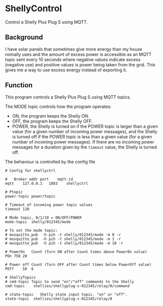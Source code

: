 # ShellyControl
Control a Shelly Plus Plug S using MQTT.

## Background
I have solar panels that sometimes give more energy than my house nomally uses and the amount of excess power is accessible as an MQTT topic sent every 10 seconds where negative values indicate excess (negative use) and positive values is power being taken from the grid.
This gives me a way to use excess energy instead of exporting it.

## Function
This program controls a Shelly Plus Plug S using MQTT topics.

The MODE topic controls how the program operates:
* ON, the program keeps the Shelly ON.
* OFF, the program keeps the Shelly OFF.
* POWER, the Shelly is turned on if the POWER topic is larger than a given value (for a given number of incoming power messages), and the Shelly is turned off if the POWER topic is less than a given value (for a given number of incoming power messages).
If there are no incoming power messages for a duration given by the ```timeout``` value, the Shelly is turned off.

The behaviour is controlled by the config file
```
# Config for shellyctrl

#	Broker addr	port	mqtt-id
mqtt	127.0.0.1	1883	shellyctrl

# Ptopic
power-topic	power/topic

# Timeout of incoming power topic values
timeout	120

# Mode topic, 0/1/10 = ON/OFF/POWER
mode-topic	shelly/012345/mode

# To set the mode topic:
# mosquitto_pub  -h pih -t shelly/012345/mode -m 0 -r
# mosquitto_pub  -h pih -t shelly/012345/mode -m 1 -r
# mosquitto_pub  -h pih -t shelly/012345/mode -m 10 -r

# PowerOn	Count (Turn ON after Count times above PowerOn value)
POn	750	20

# Power off	Count (Turn OFF after Count times below PowerOff value)
POff	50	6

# ShellyTopics
# cmd-topic	Topic to send "on"/"off" commands to the Shelly
cmd-topic	 shellies/shellyplug-s-012345/relay/0/command

# state-topic	Shelly state input topic, "on" or "off".
state-topic	 shellies/shellyplug-s-012345/relay/0
```

